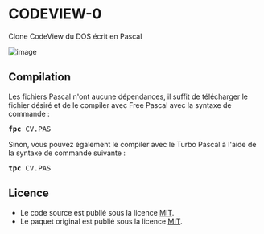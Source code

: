 # CODEVIEW-0
Clone CodeView du DOS écrit en Pascal

![image](https://user-images.githubusercontent.com/11842176/194549450-06570741-a7d0-4431-8444-2746e49ca888.png)

<h2>Compilation</h2>
	
Les fichiers Pascal n'ont aucune dépendances, il suffit de télécharger le fichier désiré et de le compiler avec Free Pascal avec la syntaxe de commande  :

<pre><b>fpc</b> CV.PAS</pre>
	
Sinon, vous pouvez également le compiler avec le Turbo Pascal à l'aide de la syntaxe de commande suivante :	

<pre><b>tpc</b> CV.PAS</pre>
	
<h2>Licence</h2>
<ul>
 <li>Le code source est publié sous la licence <a href="https://github.com/gladir/CODEVIEW-0/blob/main/LICENSE">MIT</a>.</li>
 <li>Le paquet original est publié sous la licence <a href="https://github.com/gladir/CODEVIEW-0/blob/main/LICENSE">MIT</a>.</li>
</ul>

